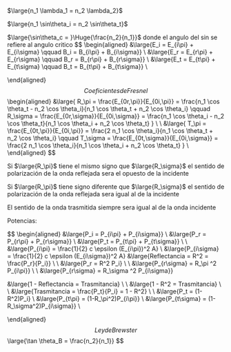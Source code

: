 $\large{n_1 \lambda_1 = n_2 \lambda_2}$

$\large{n_1 \sin\theta_i = n_2 \sin\theta_t}$

$\large{\sin\theta_c = }\Huge{\frac{n_2}{n_1}}$ donde el angulo del sin se refiere al angulo critico
$$
\begin{aligned}
	&\large{E_i = E_{i\pi} + E_{i\sigma} \qquad B_i = B_{i\pi} + B_{i\sigma}} \\
	&\large{E_r = E_{r\pi} + E_{r\sigma} \qquad B_r = B_{r\pi} + B_{r\sigma}} \\
	&\large{E_t = E_{t\pi} + E_{t\sigma} \qquad B_t = B_{t\pi} + B_{t\sigma}} \\
	
\end{aligned}
$$
Coeficientes de Fresnel
$$
\begin{aligned}
&\large{ R_\pi = \frac{E_{0r,\pi}}{E_{0i,\pi}} = \frac{n_1 \cos \theta_t - n_2 \cos \theta_i}{n_1 \cos \theta_t + n_2 \cos \theta_i} \qquad R_\sigma = \frac{E_{0r,\sigma}}{E_{0i,\sigma}} = \frac{n_1 \cos \theta_i - n_2 \cos \theta_t}{n_1 \cos \theta_i + n_2 \cos \theta_t} }  \\
\\
&\large{ T_\pi = \frac{E_{0t,\pi}}{E_{0i,\pi}} = \frac{2 n_1 \cos \theta_i}{n_1 \cos \theta_t + n_2 \cos \theta_i} \qquad T_\sigma = \frac{E_{0t,\sigma}}{E_{0i,\sigma}} = \frac{2 n_1 \cos \theta_i}{n_1 \cos \theta_i + n_2 \cos \theta_t}  } \\
\end{aligned}
$$

Si $\large{R_\pi}$ tiene el mismo signo que $\large{R_\sigma}$ el sentido de polarización de la onda reflejada sera el opuesto de la incidente 

Si $\large{R_\pi}$ tiene signo diferente que $\large{R_\sigma}$ el sentido de polarización de la onda reflejada sera igual al de la incidente

El sentido de la onda trasmitida siempre sera igual al de la onda incidente 

Potencias:

$$
\begin{aligned}
&\large{P_i = P_{i\pi} + P_{i\sigma}} \\
&\large{P_r = P_{r\pi} + P_{r\sigma}} \\
&\large{P_t = P_{t\pi} + P_{t\sigma}} \\ 
\\
&\large{P_{i\pi} = \frac{1}{2} c \epsilon (E_{i\pi})^2 A} 
\\
&\large{P_{i\sigma} = \frac{1}{2} c \epsilon (E_{i\sigma})^2 A}
&\large{Reflectancia = R^2 = \frac{P_r}{P_i}} \\ \\
&\large{P_r = R^2 P_i} \\ \\
&\large{P_{r\sigma} = R_\pi ^2 P_{i\pi}} \\ \\
&\large{P_{r\sigma} = R_\sigma ^2 P_{i\sigma}}

&\large{1 - Reflectancia = Trasmitancia} \\ \\
&\large{1 - R^2 = Trasmitancia} \\ \\
&\large{Trasmitancia = \frac{P_t}{P_i} = 1 - R^2} \\ \\
&\large{P_t = (1-R^2)P_i} \\ 
&\large{P_{t\pi} = (1-R_\pi^2)P_{i\pi}} \\ 
&\large{P_{t\sigma} = (1-R_\sigma^2)P_{i\sigma}} \\ 

\end{aligned}
$$
Ley de Brewster
$$
\large{\tan \theta_B = \frac{n_2}{n_1}}
$$
